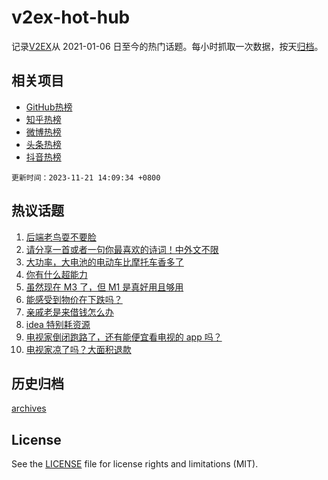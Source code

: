 # v2ex-hot-hub

 记录[V2EX](https://www.v2ex.com/)从 2021-01-06 日至今的热门话题。每小时抓取一次数据，按天[归档](archives)。
 
 ## 相关项目

- [GitHub热榜](https://github.com/lonnyzhang423/github-hot-hub)
- [知乎热榜](https://github.com/lonnyzhang423/zhihu-hot-hub)
- [微博热榜](https://github.com/lonnyzhang423/weibo-hot-hub)
- [头条热榜](https://github.com/lonnyzhang423/toutiao-hot-hub)
- [抖音热榜](https://github.com/lonnyzhang423/douyin-hot-hub)


 `更新时间：2023-11-21 14:09:34 +0800`

## 热议话题

1. [后端老鸟耍不要脸](https://www.v2ex.com/t/993673)
1. [请分享一首或者一句你最喜欢的诗词！中外文不限](https://www.v2ex.com/t/993716)
1. [大功率，大电池的电动车比摩托车香多了](https://www.v2ex.com/t/993690)
1. [你有什么超能力](https://www.v2ex.com/t/993532)
1. [虽然现在 M3 了，但 M1 是真好用且够用](https://www.v2ex.com/t/993710)
1. [能感受到物价在下跌吗？](https://www.v2ex.com/t/993551)
1. [亲戚老是来借钱怎么办](https://www.v2ex.com/t/993598)
1. [idea 特别耗资源](https://www.v2ex.com/t/993692)
1. [电视家倒闭跑路了，还有能便宜看电视的 app 吗？](https://www.v2ex.com/t/993697)
1. [电视家凉了吗？大面积退款](https://www.v2ex.com/t/993643)

## 历史归档

[archives](archives)

## License

See the [LICENSE](LICENSE) file for license rights and limitations (MIT).
